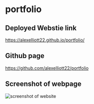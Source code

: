 # portfolio

## Deployed Webstie link
https://alexelliott22.github.io/portfolio/

## Github page
https://github.com/alexelliott22/portfolio

## Screenshot of webpage
![screenshot of website](assets/images/screenshot.png)




